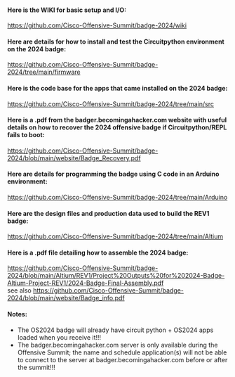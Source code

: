 #### Here is the WIKI for basic setup and I/O:

https://github.com/Cisco-Offensive-Summit/badge-2024/wiki

#### Here are details for how to install and test the Circuitpython environment on the 2024 badge:  

https://github.com/Cisco-Offensive-Summit/badge-2024/tree/main/firmware

#### Here is the code base for the apps that came installed on the 2024 badge:  

https://github.com/Cisco-Offensive-Summit/badge-2024/tree/main/src

#### Here is a .pdf from the badger.becomingahacker.com website with useful details on how to recover the 2024 offensive badge if Circuitpython/REPL fails to boot:    

https://github.com/Cisco-Offensive-Summit/badge-2024/blob/main/website/Badge_Recovery.pdf   

#### Here are details for programming the badge using C code in an Arduino environment:  

https://github.com/Cisco-Offensive-Summit/badge-2024/tree/main/Arduino

#### Here are the design files and production data used to build the REV1 badge:  

https://github.com/Cisco-Offensive-Summit/badge-2024/tree/main/Altium  

#### Here is a .pdf file detailing how to assemble the 2024 badge:  

https://github.com/Cisco-Offensive-Summit/badge-2024/blob/main/Altium/REV1/Project%20Outputs%20for%202024-Badge-Altium-Project-REV1/2024-Badge-Final-Assembly.pdf  
see also https://github.com/Cisco-Offensive-Summit/badge-2024/blob/main/website/Badge_info.pdf  

#### Notes:
* The OS2024 badge will already have circuit python + OS2024 apps loaded when you receive it!!!   
* The badger.becomingahacker.com server is only available during the Offensive Summit; the name and schedule application(s) will not be able to connect to the server at badger.becomingahacker.com before or after the summit!!!    
 



